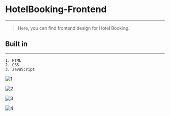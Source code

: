 # HotelBooking-Frontend
---
> Here, you can find frontend design for Hotel Booking.


## Built in
---
    1. HTML
    2. CSS
    3. JavaScript

![1](https://user-images.githubusercontent.com/94177081/216358717-deb30b5b-a459-4178-8c86-9c5e3b591bc7.PNG)

![2](https://user-images.githubusercontent.com/94177081/216358729-573265d8-42de-4996-a947-b5fcc9f1aed8.PNG)

![3](https://user-images.githubusercontent.com/94177081/216358698-4213d3e2-31e8-40ad-98f6-2446f0583abc.PNG)

![4](https://user-images.githubusercontent.com/94177081/216358710-7c3715fb-31d3-4f61-ae62-0f50cfe46879.PNG)
